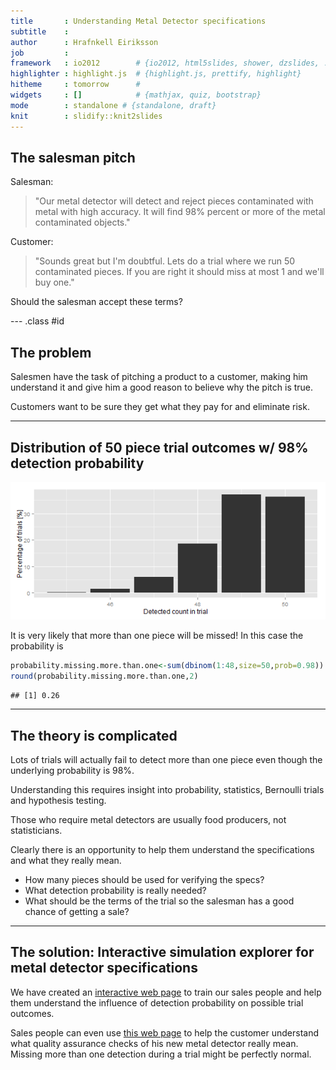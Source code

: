 ```yaml
---
title       : Understanding Metal Detector specifications
subtitle    : 
author      : Hrafnkell Eiriksson
job         : 
framework   : io2012        # {io2012, html5slides, shower, dzslides, ...}
highlighter : highlight.js  # {highlight.js, prettify, highlight}
hitheme     : tomorrow      # 
widgets     : []            # {mathjax, quiz, bootstrap}
mode        : standalone # {standalone, draft}
knit        : slidify::knit2slides
---
```


## The salesman pitch

Salesman: 
 > "Our metal detector will detect and reject pieces contaminated with metal with high accuracy. It will find 98% percent or more of the metal contaminated objects."

Customer:
 > "Sounds great but I'm doubtful. Lets do a trial where we run 50 contaminated pieces. If you are right it should miss at most 1 and we'll buy one."

Should the salesman accept these terms?

--- .class #id 

## The problem

Salesmen have the task of pitching a product to a customer, making him understand it and give him a good reason to believe why the pitch is true.

Customers want to be sure they get what they pay for and eliminate risk.

---

## Distribution of 50 piece trial outcomes w/ 98% detection probability

![plot of chunk unnamed-chunk-1](assets/fig/unnamed-chunk-1-1.png) 

It is very likely that more than one piece will be missed! In this case the probability is

```r
probability.missing.more.than.one<-sum(dbinom(1:48,size=50,prob=0.98))
round(probability.missing.more.than.one,2)
```

```
## [1] 0.26
```

---
## The theory is complicated 

Lots of trials will actually fail to detect more than one piece even though the underlying probability is 98%.

Understanding this requires insight into probability, statistics, Bernoulli trials and hypothesis testing.

Those who require metal detectors are usually food producers, not statisticians.

Clearly there is an opportunity to help them understand the specifications and what they really mean.
* How many pieces should be used for verifying the specs?
* What detection probability is really needed?
* What should be the terms of the trial so the salesman has a good chance of getting a sale?

---
## The solution: Interactive simulation explorer for metal detector specifications

We have created an [interactive web page](https://hrafnkell.shinyapps.io/MetalDetectorSpecs) to train our sales people and help them understand the influence of detection probability on possible trial outcomes. 

Sales people can even use [this web page](https://hrafnkell.shinyapps.io/MetalDetectorSpecs) to help the customer understand what quality assurance checks of his new metal detector really mean. Missing more than one detection during a trial might be perfectly normal.
